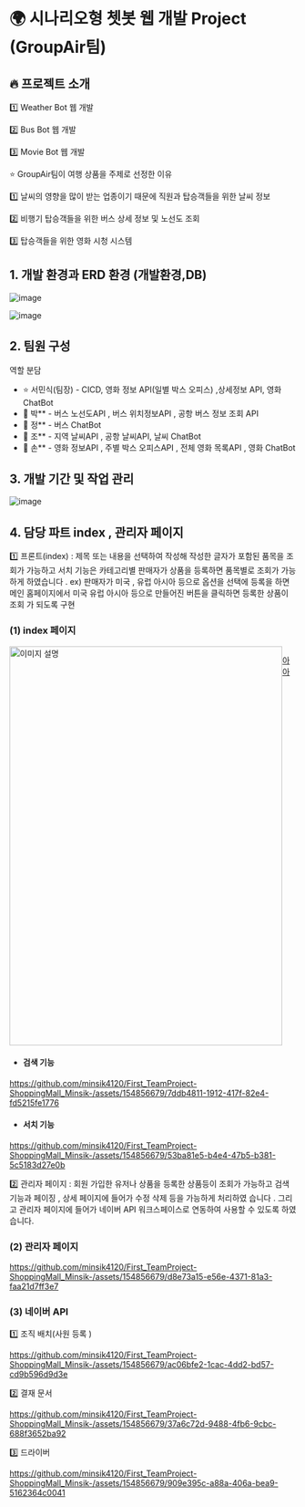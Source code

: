  # 🌍 시나리오형 쳇봇 웹 개발 Project (GroupAir팀)



## 🔥 프로젝트 소개 
1️⃣ Weather Bot 웹 개발



2️⃣ Bus Bot 웹 개발


3️⃣ Movie Bot 웹 개발

⭐️ GroupAir팀이 여행 상품을 주제로 선정한 이유 </br>



1️⃣ 날씨의 영향을 많이 받는 업종이기 때문에 직원과 탑승객들을 위한 날씨 정보 </br>


2️⃣ 비행기 탑승객들을 위한 버스 상세 정보 및 노선도 조회  </br>


3️⃣ 탑승객들을 위한 영화 시청 시스템 </br>







## 1. 개발 환경과 ERD 환경 (개발환경,DB)
![image](https://github.com/minsik4120/Third_TeamProject-ChatBotWebProject_Minsik/assets/154856679/44cbdc8c-ceaa-4325-90bb-958a08970bba)

![image](https://github.com/minsik4120/First_TeamProject-ShoppingMall_Minsik-/assets/154856679/f3099022-ae1b-4927-b62f-a56eaa840e35)













## 2. 팀원 구성
  역할 분담  <br/>
   * ⭐ 서민식(팀장) - CICD, 영화 정보 API(일별 박스 오피스) ,상세정보 API, 영화 ChatBot    <br/>
   * 🎅 박** - 버스 노선도API ,  버스 위치정보API , 공항 버스 정보 조회 API 
   * 🌝 정** - 버스 ChatBot  <br/>
   * 👻 조** -  지역 날씨API , 공항 날씨API, 날씨 ChatBot <br/>
   * 🙎 손** - 영화 정보API , 주별 박스 오피스API , 전체 영화 목록API , 영화 ChatBot <br/>
   

## 3. 개발 기간 및 작업 관리
![image](https://github.com/minsik4120/Third_TeamProject-ChatBotWebProject_Minsik/assets/154856679/36d215b4-56ad-485f-b176-3137b73d940f)






## 4. 담당 파트 index , 관리자 페이지  <br/>

1️⃣ 프론트(index) : 제목 또는 내용을 선택하여 작성해 작성한 글자가 포함된 품목을 조회가 가능하고 서치 기능은 카테고리별 판매자가 상품을
등록하면 품목별로 조회가 가능하게 하였습니다 .
ex) 판매자가 미국 , 유럽 아시아 등으로 옵션을 선택에 등록을 하면 메인 홈페이지에서 미국 유럽 아시아 등으로 만들어진 버튼을 클릭하면 등록한 상품이 조회
가 되도록 구현


  ### (1) index 페이지   <br/>

<div style="display: flex; justify-content: space-between;">
  <img src="https://github.com/minsik4120/First_TeamProject-ShoppingMall_Minsik-/assets/154856679/f9ae580b-d14b-4165-b790-13a834e15302" alt="이미지 설명" width="100%" height="700"/>
 




[아아](https://github.com/minsik4120/First_TeamProject-ShoppingMall_Minsik-/assets/154856679/b39a0df3-1634-45c1-b96b-0cfc11446c2b)


</div>



  * ####  검색 기능


https://github.com/minsik4120/First_TeamProject-ShoppingMall_Minsik-/assets/154856679/7ddb4811-1912-417f-82e4-fd5215fe1776


  * ####  서치 기능  
https://github.com/minsik4120/First_TeamProject-ShoppingMall_Minsik-/assets/154856679/53ba81e5-b4e4-47b5-b381-5c5183d27e0b



   2️⃣ 관리자 페이지 : 회원 가입한 유저나 상품을 등록한 상품등이 조회가 가능하고 검색 기능과 페이징 , 상세 페이지에 들어가 수정 삭제 등을 가능하게 처리하였
습니다 . 그리고 관리자 페이지에 들어가 네이버 API 워크스페이스로 연동하여 사용할 수 있도록 하였습니다.


  ### (2) 관리자 페이지 
   
  
   

https://github.com/minsik4120/First_TeamProject-ShoppingMall_Minsik-/assets/154856679/d8e73a15-e56e-4371-81a3-faa21d7ff3e7







  ### (3) 네이버 API 

1️⃣ 조직 배치(사원 등록 ) </br>

https://github.com/minsik4120/First_TeamProject-ShoppingMall_Minsik-/assets/154856679/ac06bfe2-1cac-4dd2-bd57-cd9b596d9d3e



2️⃣ 결재 문서 </br>

https://github.com/minsik4120/First_TeamProject-ShoppingMall_Minsik-/assets/154856679/37a6c72d-9488-4fb6-9cbc-688f3652ba92





3️⃣ 드라이버 </br>

https://github.com/minsik4120/First_TeamProject-ShoppingMall_Minsik-/assets/154856679/909e395c-a88a-406a-bea9-5162364c0041
